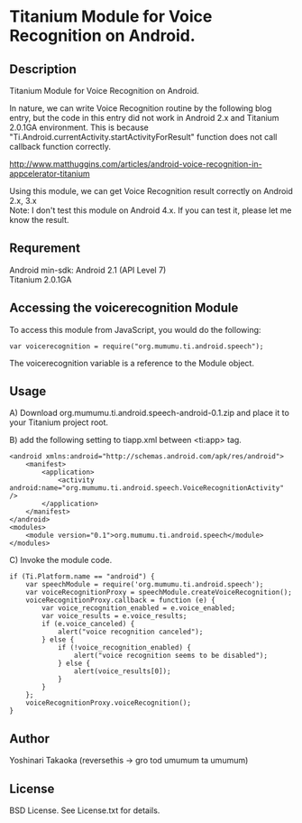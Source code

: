 # Titanium Module for Voice Recognition on Android.

## Description

Titanium Module for Voice Recognition on Android.

In nature, we can write Voice Recognition routine by the following blog entry, but
the code in this entry did not work in Android 2.x and Titanium 2.0.1GA environment.
This is because "Ti.Android.currentActivity.startActivityForResult" function does not
call callback function correctly.

http://www.matthuggins.com/articles/android-voice-recognition-in-appcelerator-titanium

Using this module, we can get Voice Recognition result correctly on Android 2.x, 3.x  
Note: I don't test this module on Android 4.x. If you can test it, please let me know the result.
      
## Requrement

Android min-sdk: Android 2.1 (API Level 7)  
Titanium 2.0.1GA

## Accessing the voicerecognition Module

To access this module from JavaScript, you would do the following:

    var voicerecognition = require("org.mumumu.ti.android.speech");

The voicerecognition variable is a reference to the Module object.	

## Usage

A) Download org.mumumu.ti.android.speech-android-0.1.zip and place it to your Titanium project root.

B) add the following setting to tiapp.xml between &lt;ti:app&gt; tag.

    <android xmlns:android="http://schemas.android.com/apk/res/android">
        <manifest>
            <application>
                <activity android:name="org.mumumu.ti.android.speech.VoiceRecognitionActivity" />
            </application>
        </manifest>
    </android>
    <modules>
        <module version="0.1">org.mumumu.ti.android.speech</module>
    </modules>

C) Invoke the module code.

    if (Ti.Platform.name == "android") {
	    var speechModule = require('org.mumumu.ti.android.speech');
	    var voiceRecognitionProxy = speechModule.createVoiceRecognition();
	    voiceRecognitionProxy.callback = function (e) {
	        var voice_recognition_enabled = e.voice_enabled;
	        var voice_results = e.voice_results;
	        if (e.voice_canceled) {
	        	alert("voice recognition canceled");
	        } else {
	        	if (!voice_recognition_enabled) {
	        	    alert("voice recognition seems to be disabled");
	        	} else {
	        	    alert(voice_results[0]);
	        	}
	        }
	    };
	    voiceRecognitionProxy.voiceRecognition();
	}
    
## Author

Yoshinari Takaoka (reversethis -> gro tod umumum ta umumum)

## License

BSD License. See License.txt for details.
